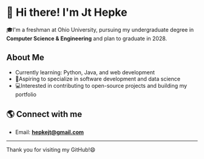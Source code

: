 # 👋 Hi there! I'm Jt Hepke

🎓I'm a freshman at Ohio University, pursuing my undergraduate degree in **Computer Science & Engineering** and plan to graduate in 2028.

## About Me
- Currently learning: Python, Java, and web development
- 🎯Aspiring to specialize in software development and data science
- 💻Interested in contributing to open-source projects and building my portfolio

## 🌎 Connect with me
- Email: **hepkejt@gmail.com**

---

Thank you for visiting my GitHub!😄
